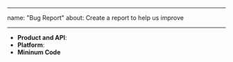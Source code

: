 ---
name: "Bug Report"
about: Create a report to help us improve

 ---

 <!--
Thank you for reporting a possible bug in Alibaba Cloud C++ SDK
 Please fill in as much of the template below as you can.
 Product and API: the product and API you are working on when bug occurs
Platform: output of `uname -a` (UNIX), or version and 32 or 64-bit (Windows)
 If possible, please provide code that demonstrates the problem, keeping it as
simple and free of external dependencies as you can.
 If crash, please provide the stack trace.
 If build error, please provide compiler infomation: compiler and version, etc
-->

 * **Product and API**:
* **Platform**:
* **Mininum Code**

 <!-- Please provide more details below this comment. -->